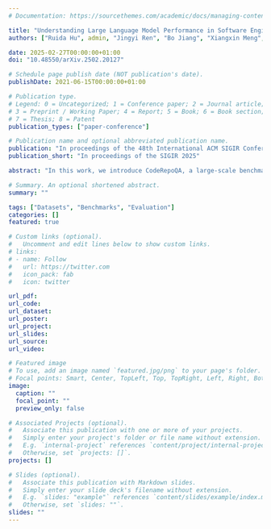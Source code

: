 ```yaml
---
# Documentation: https://sourcethemes.com/academic/docs/managing-content/

title: "Understanding Large Language Model Performance in Software Engineering: A Large-scale Question Answering Benchmark"
authors: ["Ruida Hu", admin, "Jingyi Ren", "Bo Jiang", "Xiangxin Meng", "Qinyun Wu", "Pengfei Gao", "Xinchen Wang", "Cuiyun Gao"]

date: 2025-02-27T00:00:00+01:00
doi: "10.48550/arXiv.2502.20127"

# Schedule page publish date (NOT publication's date).
publishDate: 2021-06-15T00:00:00+01:00

# Publication type.
# Legend: 0 = Uncategorized; 1 = Conference paper; 2 = Journal article;
# 3 = Preprint / Working Paper; 4 = Report; 5 = Book; 6 = Book section;
# 7 = Thesis; 8 = Patent
publication_types: ["paper-conference"]

# Publication name and optional abbreviated publication name.
publication: "In proceedings of the 48th International ACM SIGIR Conference on Research and Development in Information Retrieval (SIGIR 2025)"
publication_short: "In proceedings of the SIGIR 2025"

abstract: "In this work, we introduce CodeRepoQA, a large-scale benchmark specifically designed for evaluating repository-level question-answering capabilities in the field of software engineering. CodeRepoQA encompasses five programming languages and covers a wide range of scenarios, enabling comprehensive evaluation of language models. To construct this dataset, we crawl data from 30 well-known repositories in GitHub, the largest platform for hosting and collaborating on code, and carefully filter the raw data. In total, CodeRepoQA is a multi-turn question-answering benchmark with 585,687 entries. It covers a diverse array of software engineering scenarios, with an average of 6.62 dialogue turns per entry. We evaluate ten popular large language models on our dataset and provide in-depth analysis. We find that LLMs still have limitations in question-answering capabilities in the field of software engineering, and medium-length contexts are more conducive to their performance. The entire benchmark and details are publicly available at https://anonymous.4open.science/r/CodeRepoQA-1C47."

# Summary. An optional shortened abstract.
summary: ""

tags: ["Datasets", "Benchmarks", "Evaluation"]
categories: []
featured: true

# Custom links (optional).
#   Uncomment and edit lines below to show custom links.
# links:
# - name: Follow
#   url: https://twitter.com
#   icon_pack: fab
#   icon: twitter

url_pdf:
url_code:
url_dataset:
url_poster:
url_project:
url_slides:
url_source:
url_video:

# Featured image
# To use, add an image named `featured.jpg/png` to your page's folder. 
# Focal points: Smart, Center, TopLeft, Top, TopRight, Left, Right, BottomLeft, Bottom, BottomRight.
image:
  caption: ""
  focal_point: ""
  preview_only: false

# Associated Projects (optional).
#   Associate this publication with one or more of your projects.
#   Simply enter your project's folder or file name without extension.
#   E.g. `internal-project` references `content/project/internal-project/index.md`.
#   Otherwise, set `projects: []`.
projects: []

# Slides (optional).
#   Associate this publication with Markdown slides.
#   Simply enter your slide deck's filename without extension.
#   E.g. `slides: "example"` references `content/slides/example/index.md`.
#   Otherwise, set `slides: ""`.
slides: ""
---
```

